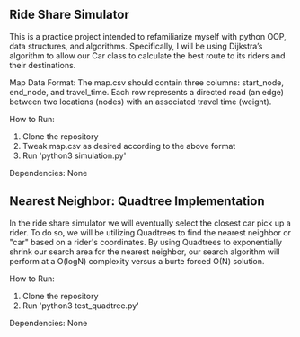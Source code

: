Ride Share Simulator
---------------------

This is a practice project intended to refamiliarize myself with python OOP, data structures, and algorithms.
Specifically, I will be using Dijkstra’s algorithm to allow our Car class to calculate the best route to its riders and their destinations.

Map Data Format: The map.csv should contain three columns: start_node, end_node, and travel_time. Each row represents a directed road (an edge) between two locations (nodes) with an associated travel time (weight).

How to Run:
1) Clone the repository
2) Tweak map.csv as desired according to the above format
3) Run 'python3 simulation.py'

Dependencies: None

Nearest Neighbor: Quadtree Implementation
------------------------------------------
In the ride share simulator we will eventually select the closest car pick up a rider.
To do so, we will be utilizing Quadtrees to find the nearest neighbor or "car" based on a rider's coordinates.
By using Quadtrees to exponentially shrink our search area for the nearest neighbor, our search algorithm will perform at a O(logN) complexity versus a burte forced O(N) solution.

How to Run:
1) Clone the repository
3) Run 'python3 test_quadtree.py'

Dependencies: None

